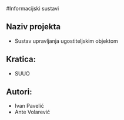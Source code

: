 #Informacijski sustavi

## Naziv projekta
- Sustav upravljanja ugostiteljskim objektom
## Kratica: 
- SUUO
## Autori: 
- Ivan Pavelić
- Ante Volarević
